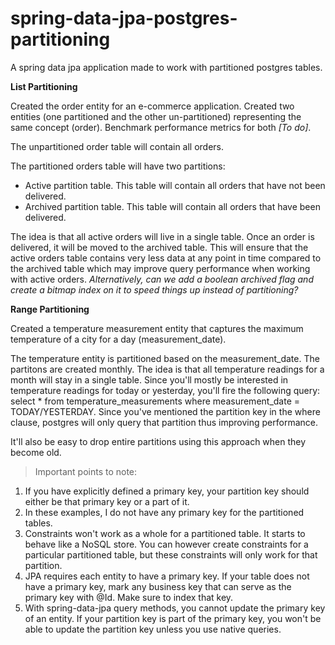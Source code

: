 # spring-data-jpa-postgres-partitioning
A spring data jpa application made to work with partitioned postgres tables.

**List Partitioning**

Created the order entity for an e-commerce application.
Created two entities (one partitioned and the other un-partitioned) representing the same concept (order).
Benchmark performance metrics for both *[To do]*.

The unpartitioned order table will contain all orders.

The partitioned orders table will have two partitions:
- Active partition table. This table will contain all orders that have not been delivered.
- Archived partition table. This table will contain all orders that have been delivered.

The idea is that all active orders will live in a single table. Once an order is delivered, it will be moved to the archived table. This will ensure that the active orders table contains very less data at any point in time compared to the archived table which may improve query performance when working with active orders. *Alternatively, can we add a boolean archived flag and create a bitmap index on it to speed things up instead of partitioning?*

**Range Partitioning**

Created a temperature measurement entity that captures the maximum temperature of a city for a day (measurement_date).

The temperature entity is partitioned based on the measurement_date. The partitons are created monthly.
The idea is that all temperature readings for a month will stay in a single table. Since you'll mostly be interested in temperature readings for today or yesterday, you'll fire the following query: select * from temperature_measurements where measurement_date = TODAY/YESTERDAY. Since you've mentioned the partition key in the where clause, postgres will only query that partition thus improving performance.

It'll also be easy to drop entire partitions using this approach when they become old.

> Important points to note:

1. If you have explicitly defined a primary key, your partition key should either be that primary key or a part of it.
2. In these examples, I do not have any primary key for the partitioned tables.
3. Constraints won't work as a whole for a partitioned table. It starts to behave like a NoSQL store. You can however create constraints for a particular partitioned table, but these constraints will only work for that partition. 
4. JPA requires each entity to have a primary key. If your table does not have a primary key, mark any business key that can serve as the primary key with @Id. Make sure to index that key.
5. With spring-data-jpa query methods, you cannot update the primary key of an entity. If your partition key is part of the primary key, you won't be able to update the partition key unless you use native queries.
